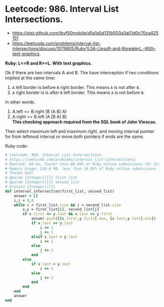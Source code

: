 # Leetcode: 986. Interval List Intersections.

- https://gist.github.com/lbvf50mobile/d5a1a0d131b500a3a01d0c70ca425151
- https://leetcode.com/problems/interval-list-intersections/discuss/1079805/Ruby%3A-LlessR-and-RgreaterL.-With-text-graphics.

**Ruby: L<=R and R>=L. With text graphics.**

Ok if there are two intervals A and B. The have interception if two conditions implied at the same time:             
1. `A` left border is before `B` right border. This means `A` is not after `B`.         
2. `A` right border is is after `B` left border. This means `A`  is not before `B`.        
    

In other words.          

1. A.left <= B.right  [B (A B]  A)      
2. A.right >= B.left   (A  [B A) B]   
**This checking approach  required from the SQL book of John Viescas.**            
   

Then select maximum left and maximum right, and moving interval pointer for from leftmost interval or move both pointers if ends are the same.



Ruby code:
```Ruby
# Leetcode: 986. Interval List Intersections.
# https://leetcode.com/problems/interval-list-intersections/
# Runtime: 84 ms, faster than 88.89% of Ruby online submissions for Interval List Intersections.
# Memory Usage: 210.6 MB, less than 14.81% of Ruby online submissions for Interval List Intersections.
# Thanks God!
# @param {Integer[][]} first_list
# @param {Integer[][]} second_list
# @return {Integer[][]}
def interval_intersection(first_list, second_list)
    answer = []
    i,j = 0,0
    while i < first_list.size && j < second_list.size
        x,y = first_list[i], second_list[j]
        if x.first <= y.last && x.last >= y.first
            answer.push([[x.first,y.first].max, [x.last,y.last].min])
            if x.last == y.last
                i += 1
                j += 1
            elsif x.last < y.last
                i += 1
            else
                j += 1
            end
        else
            if x.last < y.last
                i += 1
            else
                j += 1
            end
        end
    end
    answer
end
```